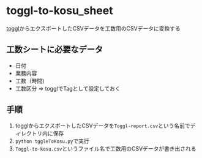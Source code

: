 # toggl-to-kosu_sheet
[toggl](https://toggl.com/)からエクスポートしたCSVデータを工数用のCSVデータに変換する

## 工数シートに必要なデータ
- 日付
- 業務内容
- 工数（時間)
- 工数区分 => togglでTagとして設定しておく

## 手順
1. togglからエクスポートしたCSVデータを`Toggl-report.csv`という名前でディレクトリ内に保存
2. `python tggleToKosu.py`で実行
3. `Toggl-to-kosu.csv`というファイル名で工数用のCSVデータが書き出される